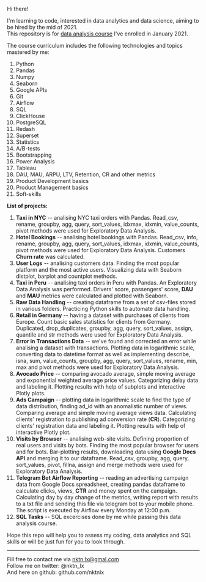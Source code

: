 Hi there!


I'm learning to code, interested in data analytics and data science, aiming to be hired by the mid of 2021.  
This repository is for [data analysis course](https://karpov.courses/) I've enrolled in January 2021.    

The course curriculum includes the following technologies and topics mastered by me:  
1. Python
2. Pandas
3. Numpy
4. Seaborn
5. Google APIs
6. Git
7. Airflow
8. SQL
9. ClickHouse
10. PostgreSQL
11. Redash
12. Superset
13. Statistics
14. A/B-tests
15. Bootstrapping
16. Power Analysis
17. Tableau
18. DAU, MAU, ARPU, LTV, Retention, CR and other metrics
19. Product Development basics
20. Product Management basics
21. Soft-skills  
   
   
   
   
   
**List of projects:**
1. **Taxi in NYC** -- analising NYC taxi orders with Pandas. Read_csv, rename, groupby, agg, query, sort_values, idxmax, idxmin, value_counts, pivot methods were used for Exploratory Data Analysis.
2. **Hotel Bookings** -- analising hotel bookings with Pandas. Read_csv, info, rename, groupby, agg, query, sort_values, idxmax, idxmin, value_counts, pivot methods were used for Exploratory Data Analysis. Customers **Churn rate** was calculated.  
3. **User Logs** -- analising customers data. Finding the most popular platform and the most active users. Visualizing data with Seaborn distplot, barplot and countplot methods.       
4. **Taxi in Peru** -- analising  taxi orders in Peru with Pandas. An Exploratory Data Analysis was performed. Drivers' score, passengers' score, **DAU** and **MAU** metrics were calculated and plotted with Seaborn.   
5. **Raw Data Handling** -- creating dataframe from a set of csv-files stored in various folders. Practicing Python skills to automate data handling.  
6. **Retail in Germany** -- having a dataset with purchases of clients from Europe. Count basic sales statistics for clients from Germany. Duplicated, drop_duplicates, groupby, agg, query, sort_values, assign, quantile and str methods were used for Exploratory Data Analysis. 
7. **Error in Transactions Data** -- we've found and corrected an error while analising a dataset with transactions. Plotting data in logarithmic scale, converting data to datetime format as well as implementing describe, isna, sum, value_counts, groupby, agg, query, sort_values, rename, min, max and pivot methods were used for Exploratory Data Analysis.   
8. **Avocado Price** -- comparing avocado average, simple moving average and exponential weighted average price values. Categorizing delay data and labeling it. Plotting results with help of subplots and interactive Plotly plots.  
9. **Ads Campaign** -- plotting data in logarithmic scale to find the type of data distribution, finding ad_id with an anomalistic number of views. Comparing average and simple moving average views data. Calculating clients' registration to publishing ad conversion rate (**CR**). Categorizing clients' registration data and labeling it. Plotting results with help of interactive Plotly plot.  
10. **Visits by Browser** -- analising web-site visits. Defining proportion of real users and visits by bots. Finding the most popular browser for users and for bots. Bar-plotting results, downloading data using **Google Docs API** and merging it to our dataframe. Read_csv, groupby, agg, query, sort_values, pivot, fillna, assign and merge methods were used for Exploratory Data Analysis.
11. **Telegram Bot Airflow Reporting**  -- reading an advertising campaign data from Google Docs spreadsheet, creating pandas dataframe to calculate clicks, views, **CTR** and money spent on the campaign. Calculating day by day change of the metrics, writing report with results to a txt file and sending this file via telegram bot to your mobile phone. The script is executed by Airflow every Monday at 12:00 p.m.   
12. **SQL Tasks** -- SQL excercises done by me while passing this data analysis course.  






Hope this repo will help you to assess my coding, data analytics and SQL skills or will be just fun for you to look through.    



--------------------------------------------
Fill free to contact me via nktn.lx@gmal.com  
Follow me on twitter: @nktn_lx  
And here on github: github.com/nktnlx  